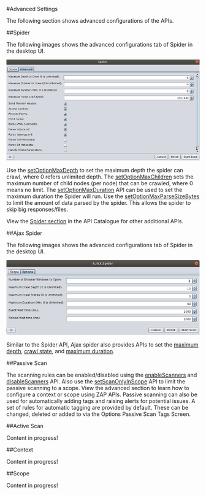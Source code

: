 #Advanced Settings

The following section shows advanced configurations of the APIs.

##Spider

The following images shows the advanced configurations tab of Spider in the desktop UI.

![spider_advanced](../images/spider_advanced.png)

Use the [setOptionMaxDepth](#spideractionsetoptionmaxdepth) to set the maximum depth the spider can crawl, where 0 refers unlimited depth. 
The [setOptionMaxChildren](#spideractionsetoptionmaxchildren) sets the maximum number of child nodes (per node) that can be crawled, 
where 0 means no limit. The [setOptionMaxDuration](#spideractionsetoptionmaxduration) API can be used to set the maximum duration the Spider will run.
Use the [setOptionMaxParseSizeBytes](#spideractionsetoptionmaxparsesizebytes) to limit the amount of data parsed by the spider. 
This allows the spider to skip big responses/files. 

View the [Spider section](#spider) in the API Catalogue for other additional APIs.

##Ajax Spider

The following images shows the advanced configurations tab of Spider in the desktop UI.

![ajax_spider_advanced](../images/ajax_spider_advanced.png)

Similar to the Spider API, Ajax spider also provides APIs to set the [maximum depth](#), [crawl state](#), and [maximum duration](#).

<!-- Event wait time, Reload wait time ? -->

##Passive Scan

The scanning rules can be enabled/disabled using the [enableScanners](#pscanactionenablescanners) and [disableScanners]((#pscanactiondisablescanners)) API.
Also use the [setScanOnlyInScope](#pscanviewscanonlyinscope) API to limit the passive scanning to a scope. View
the advanced section to learn how to configure a context or scope using ZAP APIs.
Passive scanning can also be used for automatically adding tags and raising alerts for potential issues. A set of rules for 
automatic tagging are provided by default. These can be changed, deleted or added to via the Options Passive Scan Tags Screen.

##Active Scan

Content in progress!

##Context

Content in progress!

##Scope

Content in progress!

